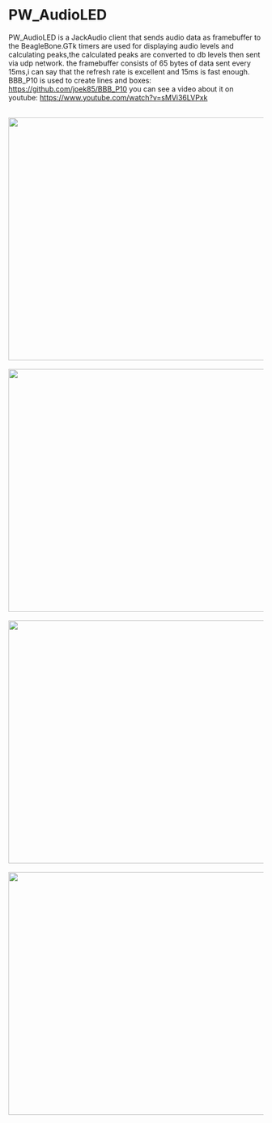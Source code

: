 # PW_AudioLED

PW_AudioLED is a JackAudio client that sends audio data as framebuffer to the BeagleBone.GTk timers are used for displaying audio levels and calculating peaks,the calculated peaks are converted to db levels then sent via udp network.
the framebuffer consists of 65 bytes of data sent every 15ms,i can say that the refresh rate is excellent and 15ms is fast enough.
BBB_P10 is used to create lines and boxes: https://github.com/joek85/BBB_P10
you can see a video about it on youtube: https://www.youtube.com/watch?v=sMVi36LVPxk

<br>
<img height="480" width="900" src="https://github.com/joek85/BBB_LEDAUDIO/blob/master/Images/Img1.jpg?raw=true" />
<br>

<br>
<img height="480" width="900" src="https://github.com/joek85/BBB_LEDAUDIO/blob/master/Images/Img2.jpg?raw=true" />
<br>

<br>
<img height="480" width="900" src="https://github.com/joek85/BBB_LEDAUDIO/blob/master/Images/Img3.jpg?raw=true" />
<br>

<br>
<img height="480" width="900" src="https://github.com/joek85/BBB_LEDAUDIO/blob/master/Images/Img4.jpg?raw=true" />
<br>
